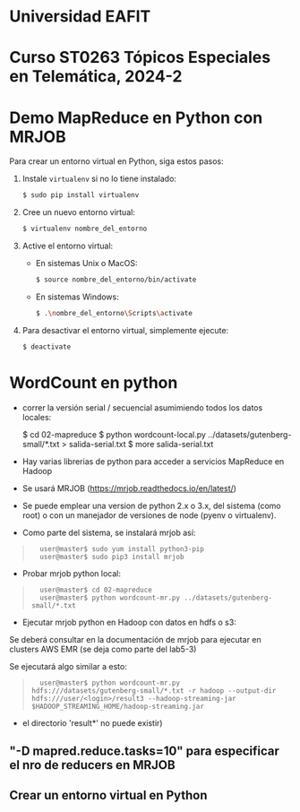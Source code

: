 # Universidad EAFIT
# Curso ST0263 Tópicos Especiales en Telemática, 2024-2

# Demo MapReduce en Python con MRJOB

Para crear un entorno virtual en Python, siga estos pasos:

1. Instale `virtualenv` si no lo tiene instalado:

    ```sh
    $ sudo pip install virtualenv
    ```

2. Cree un nuevo entorno virtual:

    ```sh
    $ virtualenv nombre_del_entorno
    ```

3. Active el entorno virtual:

    - En sistemas Unix o MacOS:

        ```sh
        $ source nombre_del_entorno/bin/activate
        ```

    - En sistemas Windows:

        ```sh
        $ .\nombre_del_entorno\Scripts\activate
        ```

4. Para desactivar el entorno virtual, simplemente ejecute:

    ```sh
    $ deactivate
    ```


# WordCount en python

* correr la versión serial / secuencial asumimiendo todos los datos locales:

    $ cd 02-mapreduce
    $ python wordcount-local.py ../datasets/gutenberg-small/*.txt > salida-serial.txt
    $ more salida-serial.txt

* Hay varias librerias de python para acceder a servicios MapReduce en Hadoop

* Se usará MRJOB (https://mrjob.readthedocs.io/en/latest/)

* Se puede emplear una version de python 2.x o 3.x, del sistema (como root) o con un manejador de versiones de node (pyenv o virtualenv).

* Como parte del sistema, se instalará mrjob así:

>		user@master$ sudo yum install python3-pip
>		user@master$ sudo pip3 install mrjob

* Probar mrjob python local:

>		user@master$ cd 02-mapreduce
>		user@master$ python wordcount-mr.py ../datasets/gutenberg-small/*.txt

* Ejecutar mrjob python en Hadoop con datos en hdfs o s3:

Se deberá consultar en la documentación de mrjob para ejecutar en clusters AWS EMR (se deja como parte del lab5-3)

Se ejecutará algo similar a esto:

>		user@master$ python wordcount-mr.py hdfs:///datasets/gutenberg-small/*.txt -r hadoop --output-dir hdfs:///user/<login>/result3 --hadoop-streaming-jar $HADOOP_STREAMING_HOME/hadoop-streaming.jar

* el directorio 'result*' no puede existir)

## "-D mapred.reduce.tasks=10" para especificar el nro de reducers en MRJOB
## Crear un entorno virtual en Python



